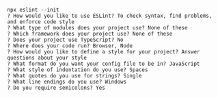     npx eslint --init
    ? How would you like to use ESLint? To check syntax, find problems, and enforce code style
    ? What type of modules does your project use? None of these
    ? Which framework does your project use? None of these
    ? Does your project use TypeScript? No
    ? Where does your code run? Browser, Node
    ? How would you like to define a style for your project? Answer questions about your style
    ? What format do you want your config file to be in? JavaScript
    ? What style of indentation do you use? Spaces
    ? What quotes do you use for strings? Single
    ? What line endings do you use? Windows
    ? Do you require semicolons? Yes

